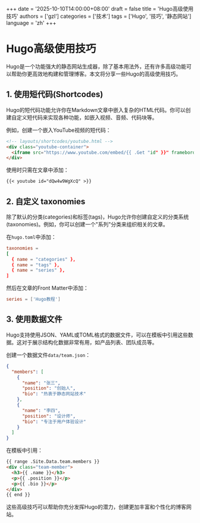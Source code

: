 +++
date = '2025-10-10T14:00:00+08:00'
draft = false
title = 'Hugo高级使用技巧'
authors = ['gzl']
categories = ['技术']
tags = ['Hugo', '技巧', '静态网站']
language = 'zh'
+++

# Hugo高级使用技巧

Hugo是一个功能强大的静态网站生成器，除了基本用法外，还有许多高级功能可以帮助你更高效地构建和管理博客。本文将分享一些Hugo的高级使用技巧。

## 1. 使用短代码(Shortcodes)

Hugo的短代码功能允许你在Markdown文章中嵌入复杂的HTML代码。你可以创建自定义短代码来实现各种功能，如嵌入视频、音频、代码块等。

例如，创建一个嵌入YouTube视频的短代码：
```html
<!-- layouts/shortcodes/youtube.html -->
<div class="youtube-container">
  <iframe src="https://www.youtube.com/embed/{{ .Get "id" }}" frameborder="0" allowfullscreen></iframe>
</div>
```

使用时只需在文章中添加：
```markdown
{{< youtube id="dQw4w9WgXcQ" >}}
```

## 2. 自定义 taxonomies

除了默认的分类(categories)和标签(tags)，Hugo允许你创建自定义的分类系统(taxonomies)。例如，你可以创建一个"系列"分类来组织相关的文章。

在`hugo.toml`中添加：
```toml
taxonomies =
[
  { name = "categories" },
  { name = "tags" },
  { name = "series" },
]
```

然后在文章的Front Matter中添加：
```toml
series = ['Hugo教程']
```

## 3. 使用数据文件

Hugo支持使用JSON、YAML或TOML格式的数据文件，可以在模板中引用这些数据。这对于展示结构化数据非常有用，如产品列表、团队成员等。

创建一个数据文件`data/team.json`：
```json
{
  "members": [
    {
      "name": "张三",
      "position": "创始人",
      "bio": "热衷于静态网站技术"
    },
    {
      "name": "李四",
      "position": "设计师",
      "bio": "专注于用户体验设计"
    }
  ]
}
```

在模板中引用：
```html
{{ range .Site.Data.team.members }}
<div class="team-member">
  <h3>{{ .name }}</h3>
  <p>{{ .position }}</p>
  <p>{{ .bio }}</p>
</div>
{{ end }}
```

这些高级技巧可以帮助你充分发挥Hugo的潜力，创建更加丰富和个性化的博客网站。
